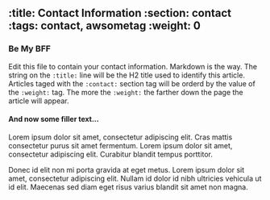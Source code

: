 :title: Contact Information
:section: contact
:tags: contact, awsometag
:weight: 0
---
### Be My BFF
Edit this file to contain your contact information. Markdown is the way. The string on the `:title:` line will be the H2 title used to identify this article. Articles taged with the `:contact:` section tag will be orderd by the value of the `:weight:` tag. The more the `:weight:` the farther down the page the article will appear.

#### And now some filler text...
Lorem ipsum dolor sit amet, consectetur adipiscing elit. Cras mattis consectetur purus sit amet fermentum. Lorem ipsum dolor sit amet, consectetur adipiscing elit. Curabitur blandit tempus porttitor.  

Donec id elit non mi porta gravida at eget metus. Lorem ipsum dolor sit amet, consectetur adipiscing elit. Nullam id dolor id nibh ultricies vehicula ut id elit. Maecenas sed diam eget risus varius blandit sit amet non magna.